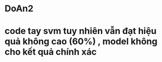 # DoAn2

# code tay svm tuy nhiên vẫn đạt hiệu quả không cao (60%) , model không cho kết quả chính xác
